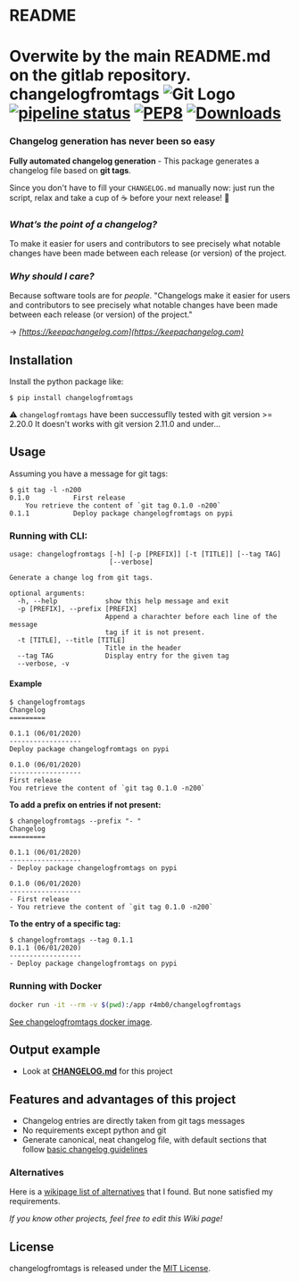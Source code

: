 README
======

Overwite by the main README.md on the gitlab repository.
changelogfromtags ![Git Logo](images/git.png)
[![pipeline status](https://gitlab.com/cdlr75/changelogfromtags/badges/master/pipeline.svg)](https://gitlab.com/cdlr75/changelogfromtags/commits/master)
[![PEP8](https://img.shields.io/badge/code%20style-pep8-green.svg)](https://www.python.org/dev/peps/pep-0008/)
[![Downloads](https://pepy.tech/badge/changelogfromtags)](https://pepy.tech/project/changelogfromtags)
===

### Changelog generation has never been so easy

**Fully automated changelog generation** - This package generates a changelog file based on **git tags**.

Since you don't have to fill your `CHANGELOG.md` manually now: just run the script, relax and take a cup of :coffee: before your next release! :tada:

### *What’s the point of a changelog?*

To make it easier for users and contributors to see precisely what notable changes have been made between each release (or version) of the project.

### *Why should I care?*

Because software tools are for _people_. "Changelogs make it easier for users and
contributors to see precisely what notable changes have been made between each
release (or version) of the project."

→ *[https://keepachangelog.com](https://keepachangelog.com)*

## Installation

Install the python package like:

    $ pip install changelogfromtags


:warning: `changelogfromtags` have been successuflly tested with git version >= 2.20.0
It doesn't works with git version 2.11.0 and under...

## Usage

Assuming you have a message for git tags:
```
$ git tag -l -n200
0.1.0           First release
    You retrieve the content of `git tag 0.1.0 -n200`
0.1.1           Deploy package changelogfromtags on pypi
```

### Running with CLI:

```
usage: changelogfromtags [-h] [-p [PREFIX]] [-t [TITLE]] [--tag TAG]
                         [--verbose]

Generate a change log from git tags.

optional arguments:
  -h, --help            show this help message and exit
  -p [PREFIX], --prefix [PREFIX]
                        Append a charachter before each line of the message
                        tag if it is not present.
  -t [TITLE], --title [TITLE]
                        Title in the header
  --tag TAG             Display entry for the given tag
  --verbose, -v
```

#### Example
```
$ changelogfromtags
Changelog
=========

0.1.1 (06/01/2020)
------------------
Deploy package changelogfromtags on pypi

0.1.0 (06/01/2020)
------------------
First release
You retrieve the content of `git tag 0.1.0 -n200`

```

**To add a prefix on entries if not present:**
```
$ changelogfromtags --prefix "- "
Changelog
=========

0.1.1 (06/01/2020)
------------------
- Deploy package changelogfromtags on pypi

0.1.0 (06/01/2020)
------------------
- First release
- You retrieve the content of `git tag 0.1.0 -n200`

```

**To the entry of a specific tag:**
```
$ changelogfromtags --tag 0.1.1
0.1.1 (06/01/2020)
------------------
- Deploy package changelogfromtags on pypi

```

### Running with Docker

```sh
docker run -it --rm -v $(pwd):/app r4mb0/changelogfromtags
```

[See changelogfromtags docker image](https://hub.docker.com/r/r4mb0/changelogfromtags).

## Output example

- Look at **[CHANGELOG.md](https://cdlr75.gitlab.io/changelogfromtags/CHANGELOG.html)** for this project


## Features and advantages of this project

- Changelog entries are directly taken from git tags messages
- No requirements except python and git
- Generate canonical, neat changelog file, with default sections that follow [basic changelog guidelines](http://keepachangelog.com)


### Alternatives

Here is a [wikipage list of alternatives](https://github.com/github-changelog-generator/Github-Changelog-Generator/wiki/Alternatives) that I found. But none satisfied my requirements.

*If you know other projects, feel free to edit this Wiki page!*


## License

changelogfromtags is released under the [MIT License](http://www.opensource.org/licenses/MIT).

